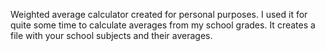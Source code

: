 Weighted average calculator created for personal purposes. I used it for quite some time to calculate averages from my school grades.
It creates a file with your school subjects and their averages.
